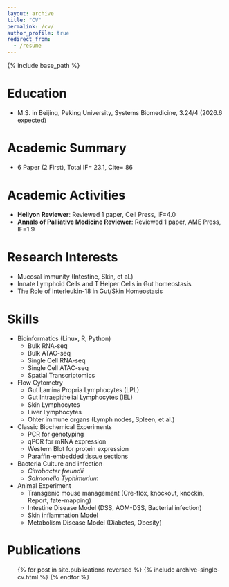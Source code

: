 ```yaml
---
layout: archive
title: "CV"
permalink: /cv/
author_profile: true
redirect_from:
  - /resume
---
```


{% include base_path %}

Education
======
* M.S. in Beijing, Peking University, Systems Biomedicine, 3.24/4 (2026.6 expected)

Academic Summary
======
* 6 Paper (2 First), Total IF= 23.1, Cite= 86

Academic Activities
======
* **Heliyon Reviewer**: Reviewed 1 paper, Cell Press, IF=4.0
* **Annals of Palliative Medicine Reviewer**: Reviewed 1 paper, AME Press, IF=1.9

Research Interests
======
* Mucosal immunity (Intestine, Skin, et al.)
* Innate Lymphoid Cells and T Helper Cells in Gut homeostasis
* The Role of Interleukin-18 in Gut/Skin Homeostasis

Skills
======
* Bioinformatics (Linux, R, Python)
  * Bulk RNA-seq
  * Bulk ATAC-seq
  * Single Cell RNA-seq
  * Single Cell ATAC-seq
  * Spatial Transcriptomics
* Flow Cytometry
  * Gut Lamina Propria Lymphocytes (LPL)
  * Gut Intraepithelial Lymphocytes (IEL)
  * Skin Lymphocytes
  * Liver Lymphocytes
  * Ohter immune organs (Lymph nodes, Spleen, et al.)
* Classic Biochemical Experiments
  * PCR for genotyping
  * qPCR for mRNA expression
  * Western Blot for protein expression
  * Paraffin-embedded tissue sections
* Bacteria Culture and infection
  * *Citrobacter freundii*
  * *Salmonella Typhimurium*
* Animal Experiment
  * Transgenic mouse management (Cre-flox, knockout, knockin, Report, fate-mapping)
  * Intestine Disease Model (DSS, AOM-DSS, Bacterial infection)
  * Skin inflammation Model 
  * Metabolism Disease Model (Diabetes, Obesity)


Publications
======
  <ul>{% for post in site.publications reversed %}
    {% include archive-single-cv.html %}
  {% endfor %}</ul>
   
